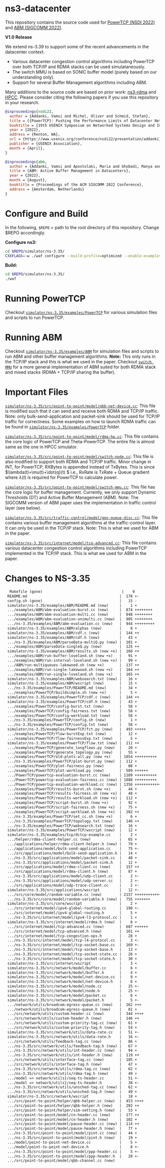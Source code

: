 
# ns3-datacenter

This repository contains the source code used for [PowerTCP (NSDI 2022)](https://www.usenix.org/conference/nsdi22/presentation/addanki) and [ABM (SIGCOMM 2022)](https://dl.acm.org/doi/10.1145/3544216.3544252).

**V1.0 Release**

We extend ns-3.39 to support some of the recent advancements in the datacenter context.
- Various datacenter congestion control algorithms including PowerTCP over both TCP/IP and RDMA stacks can be used simulataneously. 
- The switch MMU is based on SONIC buffer model (purely based on our understanding only). 
- Support for several Buffer Management algorithms including ABM.

Many additions to the source code are based on prior work: [ns3-rdma](https://github.com/bobzhuyb/ns3-rdma) and [HPCC](https://github.com/alibaba-edu/High-Precision-Congestion-Control). Please consider citing the following papers if you use this repository in your research.

```bib
@inproceedings{nsdi22,
  author = {Addanki, Vamsi and Michel, Oliver and Schmid, Stefan},
  title = {{PowerTCP}: Pushing the Performance Limits of Datacenter Networks},
  booktitle = {19th USENIX Symposium on Networked Systems Design and Implementation (NSDI 22)},
  year = {2022},
  address = {Renton, WA},
  url = {https://www.usenix.org/conference/nsdi22/presentation/addanki},
  publisher = {USENIX Association},
  month = {April},
}

@inproceedings{abm,
  author = {Addanki, Vamsi and Apostolaki, Maria and Ghobadi, Manya and Schmid, Stefan and Vanbever, Laurent},
  title = {ABM: Active Buffer Management in Datacenters},
  year = {2022},
  month = {August},
  booktitle = {Proceedings of the ACM SIGCOMM 2022 Conference},
  address = {Amsterdam, Netherlands}
}

```

# Configure and Build

In the following, `$REPO` = path to the root directory of this repository. Change $REPO accordingly.

**Configure ns3:**

```bash
cd $REPO/simulator/ns-3.35/
CXXFLAGS=-w ./waf configure --build-profile=optimized --enable-examples --disable-tests --disable-python
```
**Build:**

```bash
cd $REPO/simulator/ns-3.35/
./waf
```

# Running PowerTCP

Checkout [`simulator/ns-3.35/examples/PowerTCP`](https://github.com/inet-tub/ns3-datacenter/tree/master/simulator/ns-3.35/examples/PowerTCP) for various simulation files and scripts to run PowerTCP. 

# Running ABM

Checkout [`simulator/ns-3.35/examples/ABM`](https://github.com/inet-tub/ns3-datacenter/tree/master/simulator/ns-3.35/examples/ABM) for simulation files and scripts to run ABM and other buffer management algorithms. **Note:** This only runs in the TCP/IP stack and this is what we used in the paper. Checkout [`switch MMU`](simulator/ns-3.35/src/point-to-point/model/switch-mmu.cc) for a more general implementation of ABM suited for both RDMA stack and mixed stacks (RDMA + TCP/IP sharing the buffer).


# Important Files

[`simulator/ns-3.35/src/point-to-point/model/qbb-net-device.cc`](https://github.com/inet-tub/ns3-datacenter/tree/master/simulator/ns-3.35/src/point-to-point/model/qbb-net-device.cc): This file is modified such that it can send and receive both RDMA and TCP/IP traffic. Note: only bulk-send-application and packet-sink should be used for TCP/IP traffic for correctness. Some examples on how to launch RDMA traffic can be found in [`simulator/ns-3.35/examples/PowerTCP`](https://github.com/inet-tub/ns3-datacenter/tree/master/simulator/ns-3.35/examples/PowerTCP) folder.

[`simulator/ns-3.35/src/point-to-point/model/rdma-hw.cc`](https://github.com/inet-tub/ns3-datacenter/tree/master/simulator/ns-3.35/src/point-to-point/model/rdma-hw.cc): This file contains the core logic of PowerTCP and Theta-PowerTCP. The entire file is almost same as the one in HPCC simulator.

[`simulator/ns-3.35/src/point-to-point/model/switch-node.cc`](https://github.com/inet-tub/ns3-datacenter/tree/master/simulator/ns-3.35/src/point-to-point/model/switch-node.cc): This file is also modified to support both RDMA and TCP/IP traffic. Minor change in INT, for PowerTCP, RXBytes is appended instead of TxBytes. This is since $\lambda(t)=\mu(t)+\dot{q}(t) $ i.e., RxRate is TxRate + Queue gradient where $\lambda(t)$ is required for PowerTCP to calculate power.

[`simulator/ns-3.35/src/point-to-point/model/switch-mmu.cc`](https://github.com/inet-tub/ns3-datacenter/tree/master/simulator/ns-3.35/src/point-to-point/model/switch-mmu.cc): This file has the core logic for buffer management. Currently, we only support Dynamic Thresholds (DT) and Active Buffer Management (ABM). Note: The SIGCOMM version of ABM paper uses the implementation in traffic control layer (see below).

[`simulator/ns-3.35/src/traffic-control/model/gen-queue-disc.cc`](https://github.com/inet-tub/ns3-datacenter/tree/master/simulator/ns-3.35/src/traffic-control/model/gen-queue-disc.cc): This file contains various buffer management algorithms at the traffic-control layer. It can only be used in the TCP/IP stack. Note: This is what we used for ABM in the paper.

[`simulator/ns-3.35/src/internet/model/tcp-advanced.cc`](https://github.com/inet-tub/ns3-datacenter/tree/master/simulator/ns-3.35/src/internet/model/tcp-advanced.cc): This file contains various datacenter congestion control algorithms including PowerTCP implemented in the TCP/IP stack. This is what we used for ABM in the paper.

# Changes to NS-3.35

```diff
  Makefile (gone)                                    |    0
 README.md                                          |  178 +-
 config.sh (gone)                                   |   15 -
 simulator/ns-3.35/examples/ABM/README.md (new)     |    1 +
 .../examples/ABM/abm-evaluation-burst.cc (new)     |  874 ++++++++
 .../examples/ABM/abm-evaluation-multi.cc (new)     |  848 ++++++++
 .../examples/ABM/abm-evaluation-unimulti.cc (new)  |  905 ++++++++
 .../ns-3.35/examples/ABM/abm-evaluation.cc (new)   |  944 +++++++++
 simulator/ns-3.35/examples/ABM/alphas (new)        |    8 +
 simulator/ns-3.35/examples/ABM/cdf.c (new)         |  144 ++
 simulator/ns-3.35/examples/ABM/cdf.h (new)         |   43 +
 .../ns-3.35/examples/ABM/parseData-multiQ.py (new) |  101 +
 .../examples/ABM/parseData-singleQ.py (new)        |  125 ++
 simulator/ns-3.35/examples/ABM/results.sh (new +x) |  160 ++
 .../examples/ABM/run-buffer-loveland.sh (new +x)   |   91 +
 .../examples/ABM/run-interval-loveland.sh (new +x) |   99 +
 .../ABM/run-multiqueues-lakewood.sh (new +x)       |  137 ++
 .../examples/ABM/run-single-lakewood.sh (new +x)   |  164 ++
 .../examples/ABM/run-single-loveland.sh (new +x)   |  165 ++
 simulator/ns-3.35/examples/ABM/websearch.txt (new) |   16 +
 simulator/ns-3.35/examples/ABM/wscript (new)       |   15 +
 .../ns-3.35/examples/PowerTCP/README.md (new)      |   34 +
 .../examples/PowerTCP/buildsimple.sh (new +x)      |    5 +
 simulator/ns-3.35/examples/PowerTCP/cdf.c (new)    |  144 ++
 simulator/ns-3.35/examples/PowerTCP/cdf.h (new)    |   43 +
 .../examples/PowerTCP/config-burst.txt (new)       |   58 +
 .../examples/PowerTCP/config-fairness.txt (new)    |   58 +
 .../examples/PowerTCP/config-workload.txt (new)    |   58 +
 .../ns-3.35/examples/PowerTCP/config.sh (new)      |    1 +
 .../ns-3.35/examples/PowerTCP/config.txt (new)     |   58 +
 simulator/ns-3.35/examples/PowerTCP/fct.py (new)   |  493 +++++
 .../examples/PowerTCP/flow-burstExp.txt (new)      |   12 +
 .../examples/PowerTCP/flow-fairnessExp.txt (new)   |    5 +
 simulator/ns-3.35/examples/PowerTCP/flow.txt (new) |  211 ++
 .../examples/PowerTCP/generate_longflows.py (new)  |   20 +
 .../examples/PowerTCP/generate_topology.py (new)   |   55 +
 .../examples/PowerTCP/old-plots-all.py (new +x)    | 1054 ++++++++++
 .../ns-3.35/examples/PowerTCP/plot-burst.py (new)  |  112 +
 .../examples/PowerTCP/plot-fairness.py (new)       |   88 +
 .../examples/PowerTCP/plot-workload.py (new)       |  589 ++++++
 .../PowerTCP/powertcp-evaluation-burst.cc (new)    | 1109 ++++++++++
 .../PowerTCP/powertcp-evaluation-fairness.cc (new) | 1088 ++++++++++
 .../PowerTCP/powertcp-evaluation-workload.cc (new) | 1356 ++++++++++++
 .../examples/PowerTCP/results-burst.sh (new +x)    |   44 +
 .../examples/PowerTCP/results-fairness.sh (new +x) |   48 +
 .../examples/PowerTCP/results-workload.sh (new +x) |  112 +
 .../examples/PowerTCP/script-burst.sh (new +x)     |   92 +
 .../examples/PowerTCP/script-fairness.sh (new +x)  |   75 +
 .../examples/PowerTCP/script-workload.sh (new +x)  |  202 ++
 .../ns-3.35/examples/PowerTCP/set_cc.sh (new +x)   |    6 +
 .../ns-3.35/examples/PowerTCP/topology.txt (new)   |  146 ++
 .../ns-3.35/examples/PowerTCP/websearch.txt (new)  |   16 +
 simulator/ns-3.35/examples/PowerTCP/wscript (new)  |   12 +
 simulator/ns-3.35/examples/tcp/dctcp-example.cc    |    2 +
 .../helper/rdma-client-helper.cc (new)             |   65 +
 .../applications/helper/rdma-client-helper.h (new) |   79 +
 .../applications/model/bulk-send-application.cc    |   75 +-
 .../src/applications/model/bulk-send-application.h |   14 +
 .../ns-3.35/src/applications/model/packet-sink.cc  |   48 +
 .../ns-3.35/src/applications/model/packet-sink.h   |   12 +
 .../src/applications/model/rdma-client.cc (new)    |  157 ++
 .../src/applications/model/rdma-client.h (new)     |   87 +
 .../ns-3.35/src/applications/model/udp-client.cc   |    2 +-
 .../ns-3.35/src/applications/model/udp-server.cc   |    2 +-
 .../src/applications/model/udp-trace-client.cc     |    2 +-
 simulator/ns-3.35/src/applications/wscript         |   12 +-
 .../src/core/model/random-variable.cc (new)        | 2157 ++++++++++++++++++++
 .../ns-3.35/src/core/model/random-variable.h (new) |  755 +++++++
 simulator/ns-3.35/src/core/wscript                 |    2 +
 .../src/internet/model/ipv4-global-routing.cc      |  198 +-
 .../src/internet/model/ipv4-global-routing.h       |    5 +
 .../ns-3.35/src/internet/model/ipv4-l3-protocol.cc |    1 +
 simulator/ns-3.35/src/internet/model/rdma.h (new)  |    6 +
 .../src/internet/model/tcp-advanced.cc (new)       |  607 ++++++
 .../src/internet/model/tcp-advanced.h (new)        |  161 ++
 .../src/internet/model/tcp-congestion-ops.h        |   28 +
 .../ns-3.35/src/internet/model/tcp-l4-protocol.cc  |    3 +-
 .../ns-3.35/src/internet/model/tcp-socket-base.cc  |  169 +-
 .../ns-3.35/src/internet/model/tcp-socket-base.h   |   13 +
 .../ns-3.35/src/internet/model/tcp-socket-state.cc |   26 +
 .../ns-3.35/src/internet/model/tcp-socket-state.h  |   30 +
 simulator/ns-3.35/src/internet/wscript             |    3 +
 simulator/ns-3.35/src/network/model/buffer.cc      |    6 +
 simulator/ns-3.35/src/network/model/buffer.h       |    4 +
 simulator/ns-3.35/src/network/model/net-device.cc  |    9 +
 simulator/ns-3.35/src/network/model/net-device.h   |    6 +
 simulator/ns-3.35/src/network/model/node.cc        |   25 +-
 simulator/ns-3.35/src/network/model/node.h         |   25 +-
 simulator/ns-3.35/src/network/model/packet.cc      |    6 +
 simulator/ns-3.35/src/network/model/packet.h       |    5 +-
 .../network/utils/broadcom-egress-queue.cc (new)   |  262 +++
 .../network/utils/broadcom-egress-queue.h (new)    |   81 +
 .../src/network/utils/custom-header.cc (new)       |  344 ++++
 .../src/network/utils/custom-header.h (new)        |  146 ++
 .../src/network/utils/custom-priority-tag.cc (new) |   61 +
 .../src/network/utils/custom-priority-tag.h (new)  |   54 +
 simulator/ns-3.35/src/network/utils/data-rate.cc   |   51 +-
 simulator/ns-3.35/src/network/utils/data-rate.h    |   34 +-
 .../src/network/utils/feedback-tag.cc (new)        |   86 +
 .../ns-3.35/src/network/utils/feedback-tag.h (new) |   67 +
 .../ns-3.35/src/network/utils/int-header.cc (new)  |   94 +
 .../ns-3.35/src/network/utils/int-header.h (new)   |  119 ++
 .../src/network/utils/interface-tag.cc (new)       |  105 +
 .../src/network/utils/interface-tag.h (new)        |   47 +
 .../ns-3.35/src/network/utils/rdma-tag.cc (new)    |   62 +
 .../ns-3.35/src/network/utils/rdma-tag.h (new)     |   49 +
 .../model => network/utils}/seq-ts-header.cc       |   51 +-
 .../model => network/utils}/seq-ts-header.h        |   38 +-
 .../ns-3.35/src/network/utils/unsched-tag.cc (new) |   62 +
 .../ns-3.35/src/network/utils/unsched-tag.h (new)  |   49 +
 simulator/ns-3.35/src/network/wscript              |   18 +
 .../src/point-to-point/helper/qbb-helper.cc (new)  |  453 ++++
 .../src/point-to-point/helper/qbb-helper.h (new)   |  202 ++
 .../src/point-to-point/helper/sim-setting.h (new)  |   53 +
 .../src/point-to-point/model/cn-header.cc (new)    |  177 ++
 .../src/point-to-point/model/cn-header.h (new)     |  102 +
 .../src/point-to-point/model/pause-header.cc (new) |  114 ++
 .../src/point-to-point/model/pause-header.h (new)  |   77 +
 .../ns-3.35/src/point-to-point/model/pint.cc (new) |   44 +
 .../ns-3.35/src/point-to-point/model/pint.h (new)  |   19 +
 .../model/point-to-point-net-device.cc             |    5 +
 .../model/point-to-point-net-device.h              |    8 +-
 .../ns-3.35/src/point-to-point/model/ppp-header.cc |    5 +-
 .../ns-3.35/src/point-to-point/model/ppp-header.h  |   20 +-
 .../src/point-to-point/model/qbb-channel.cc (new) 

```
